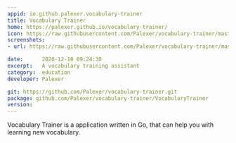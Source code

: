 ```yaml
---
appid: io.github.palexer.vocabulary-trainer
title: Vocabulary Trainer
home: https://palexer.github.io/vocabulary-trainer/
icon: https://raw.githubusercontent.com/Palexer/vocabulary-trainer/master/VocabularyTrainer/resources/icon.png
screenshots:
- url: https://raw.githubusercontent.com/Palexer/vocabulary-trainer/master/screenshot.png

date:      2020-12-10 09:24:30
excerpt:   A vocabulary training assistant
category:  education
developer: Palexer

git: https://github.com/Palexer/vocabulary-trainer.git
package: github.com/Palexer/vocabulary-trainer/VocabularyTrainer
version: 
---
```


Vocabulary Trainer is a application written in Go, that can help you with learning new vocabulary.




